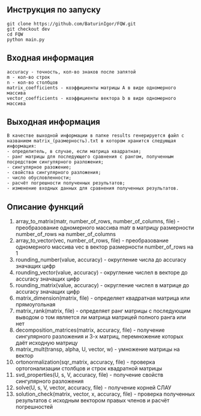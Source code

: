 ## Инструкция по запуску

	git clone https://github.com/BaturinIgor/FQW.git  
	git checkout dev
	cd FQW
	python main.py

## Входная информация

	accuracy - точность, кол-во знаков после запятой
	m - кол-во строк
	n - кол-во столбцов
	matrix_coefficients - коэффициенты матрицы А в виде одномерного массива
	vector_coefficients - коэффициенты вектора b в виде одномерного массива

## Выходная информация

	В качестве выходной информации в папке results генерируется файл с названием matrix_(размерность).txt в котором хранится следующая информация:
	- определитель, в случае, если матрица квадратная;
	- ранг матрицы для последующего сравнения с рангом, полученным посредством сингулярного разложения;
	- сингулярное разожение;
	- свойства сингулярного разложения;
	- число обусловленности;
	- расчёт погрешности полученных результатов;
	- изменение входных данных для сравнения полученных результатов.

## Описание функций

1. array_to_matrix(matr, number_of_rows, number_of_columns, file) - преобразование одномерного массива matr в матрицу размерности number_of_rows на number_of_columns
2. array_to_vector(vec, number_of_rows, file) - преобразование одномерного массива vec в вектор размерности number_of_rows на 1
3. rounding_number(value, accuracy) - округление числа до accuracy значащих цифр
4. rounding_vector(value, accuracy) - округление числел в векторе до accuracy значащих цифр
5. rounding_matrix(value, accuracy) - округление числел в матрице до accuracy значащих цифр
6. matrix_dimension(matrix, file) -  определяет квадратная матрица или прямоугольная
7. matrix_rank(matrix, file) - определяет ранг матрицы с последующим выводом о том является ли матрица матрицей полного ранга или нет
8. decomposition_matrices(matrix, accuracy, file) - получение сингулярного разложения и 3-х матриц, перемножение которых даёт исходную матрицу
9. matrix_mult(transp, alpha, U, vector, w) - умножение матрицы на вектор
10. ortonormalization(sqr_matrix, accuracy, file) - проверка ортогонализации столбцов и строк квадратной матрицы
11. svd_properties(U, s, V, accuracy, file) - получение свойств сингулярного разложения
12. solve(U, s, V, vector, accuracy, file) - получение корней СЛАУ
13. solution_check(matrix, vector, x, accuracy, file) - проверка полученных результатов с исходным вектором правых членов и расчёт погрешностей
